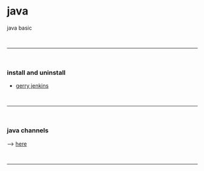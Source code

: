 # java
java basic




&nbsp;

---

&nbsp;





### install and uninstall

* [gerry jenkins](https://www.youtube.com/watch?v=MjcBz2JhhQ4)





&nbsp;

---

&nbsp;





### java channels

--> [here](https://github.com/chrisdevsandapps/chris-webdev-notes/blob/master/java-channels.md)




&nbsp;

---

&nbsp;


